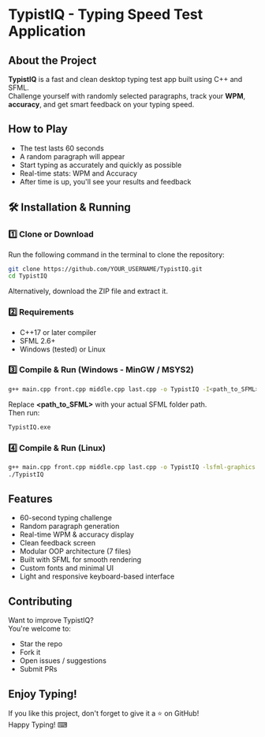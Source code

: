 # TypistIQ - Typing Speed Test Application

## About the Project
**TypistIQ** is a fast and clean desktop typing test app built using C++ and SFML.
<br>
Challenge yourself with randomly selected paragraphs, track your **WPM**, **accuracy**, and get smart feedback on your typing speed.

## How to Play
* The test lasts 60 seconds
* A random paragraph will appear
* Start typing as accurately and quickly as possible
* Real-time stats: WPM and Accuracy
* After time is up, you'll see your results and feedback

## 🛠 Installation & Running

### 1️⃣ Clone or Download
Run the following command in the terminal to clone the repository:
```sh
git clone https://github.com/YOUR_USERNAME/TypistIQ.git
cd TypistIQ
```
Alternatively, download the ZIP file and extract it.

### 2️⃣ Requirements
* C++17 or later compiler
* SFML 2.6+
* Windows (tested) or Linux

### 3️⃣ Compile & Run (Windows - MinGW / MSYS2)
```sh
g++ main.cpp front.cpp middle.cpp last.cpp -o TypistIQ -I<path_to_SFML>\include -L<path_to_SFML>\lib -lsfml-graphics -lsfml-window -lsfml-system
```
Replace **<path_to_SFML>** with your actual SFML folder path.
<br>
Then run:
```sh
TypistIQ.exe
```

### 4️⃣ Compile & Run (Linux)
```sh
g++ main.cpp front.cpp middle.cpp last.cpp -o TypistIQ -lsfml-graphics -lsfml-window -lsfml-system
./TypistIQ
```


## Features
* 60-second typing challenge
* Random paragraph generation
* Real-time WPM & accuracy display
* Clean feedback screen
* Modular OOP architecture (7 files)
* Built with SFML for smooth rendering
* Custom fonts and minimal UI
* Light and responsive keyboard-based interface

## Contributing
Want to improve TypistIQ?<br>
You're welcome to:
* Star the repo
* Fork it
* Open issues / suggestions
* Submit PRs

## Enjoy Typing!
If you like this project, don't forget to give it a ⭐ on GitHub!<br>
Happy Typing! ⌨






